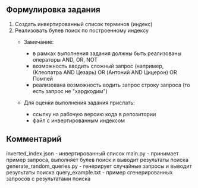 ## Формулировка задания 

1. Создать инвертированный список терминов (индекс)
2. Реализовать булев поиск по построенному индексу
   - Замечание:  
     - в рамках выполнения задания должны быть реализованы операторы AND, OR, NOT
     - возможность вводить сложный запрос (например, (Клеопатра AND Цезарь) OR (Антоний AND Цицерон) OR Помпей
     - реализована возможность водить запрос строку запроса (то есть запрос не "хардкодим")

   - Для оценки выполнения задания прислать:
     - ссылку на рабочую версию кода в репозитории
     - файл с инвертированным индексом

## Комментарий

inverted_index.json - инвертированный список
main.py - принимает пример запроса, выполняет булев поиск и выводит результаты поиска
generate_random_queries.py - генерирует случайные запросы и выводит результаты поиска
query_example.txt - пример сгенерированных запросов с результатами поиска

